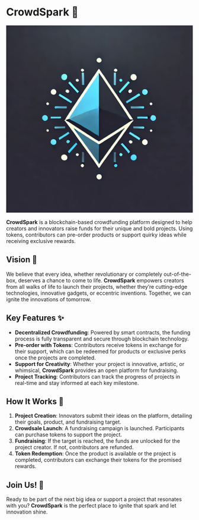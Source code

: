 # CrowdSpark 🚀

![logo CrowdSpark](CrowdSpark_logo.png)

**CrowdSpark** is a blockchain-based crowdfunding platform designed to help creators and innovators raise funds for their unique and bold projects. Using tokens, contributors can pre-order products or support quirky ideas while receiving exclusive rewards.

## Vision 🌟

We believe that every idea, whether revolutionary or completely out-of-the-box, deserves a chance to come to life. **CrowdSpark** empowers creators from all walks of life to launch their projects, whether they’re cutting-edge technologies, innovative gadgets, or eccentric inventions. Together, we can ignite the innovations of tomorrow.

## Key Features ✨

- **Decentralized Crowdfunding**: Powered by smart contracts, the funding process is fully transparent and secure through blockchain technology.
- **Pre-order with Tokens**: Contributors receive tokens in exchange for their support, which can be redeemed for products or exclusive perks once the projects are completed.
- **Support for Creativity**: Whether your project is innovative, artistic, or whimsical, **CrowdSpark** provides an open platform for fundraising.
- **Project Tracking**: Contributors can track the progress of projects in real-time and stay informed at each key milestone.

## How It Works 🔧

1. **Project Creation**: Innovators submit their ideas on the platform, detailing their goals, product, and fundraising target.
2. **Crowdsale Launch**: A fundraising campaign is launched. Participants can purchase tokens to support the project.
3. **Fundraising**: If the target is reached, the funds are unlocked for the project creator. If not, contributors are refunded.
4. **Token Redemption**: Once the product is available or the project is completed, contributors can exchange their tokens for the promised rewards.

## Join Us! 🚀

Ready to be part of the next big idea or support a project that resonates with you? **CrowdSpark** is the perfect place to ignite that spark and let innovation shine.
